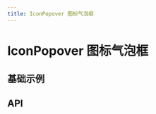 ```yaml
---
title: IconPopover 图标气泡框
---
```


# IconPopover 图标气泡框

<leadInto name="KIconPopover" />

## 基础示例

<demo path="./basic.vue" />

## API

<API src="./iconPopover.json" lang="zh"></API>